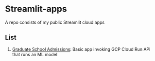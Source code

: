 # Streamlit-apps
A repo consists of my public Streamlit cloud apps

## List
1. [Graduate School Admissions](): Basic app invoking GCP Cloud Run API that runs an ML model

